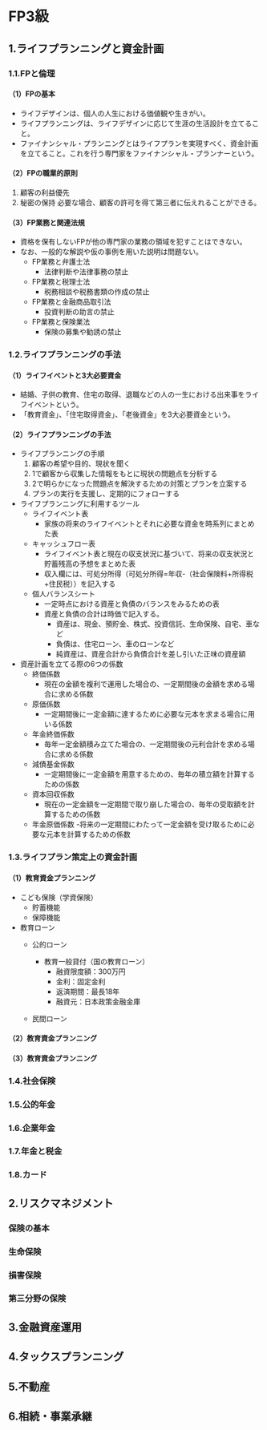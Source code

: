 # FP3級
## 1.ライフプランニングと資金計画
### 1.1.FPと倫理
#### （1）FPの基本
- ライフデザインは、個人の人生における価値観や生きがい。
- ライフプランニングは、ライフデザインに応じて生涯の生活設計を立てること。
- ファイナンシャル・プランニングとはライフプランを実現すべく、資金計画を立てること。これを行う専門家をファイナンシャル・プランナーという。

#### （2）FPの職業的原則
1. 顧客の利益優先
2. 秘密の保持
   必要な場合、顧客の許可を得て第三者に伝えれることができる。

#### （3）FP業務と関連法規
- 資格を保有しないFPが他の専門家の業務の領域を犯すことはできない。
- なお、一般的な解説や仮の事例を用いた説明は問題ない。
   - FP業務と弁護士法
      - 法律判断や法律事務の禁止
   - FP業務と税理士法
      - 税務相談や税務書類の作成の禁止 
   - FP業務と金融商品取引法
      - 投資判断の助言の禁止
   - FP業務と保険業法
      - 保険の募集や勧誘の禁止

### 1.2.ライフプランニングの手法
#### （1）ライフイベントと3大必要資金
- 結婚、子供の教育、住宅の取得、退職などの人の一生における出来事をライフイベントという。
- 「教育資金」、「住宅取得資金」、「老後資金」を3大必要資金という。

#### （2）ライフプランニングの手法
- ライフプランニングの手順
   1. 顧客の希望や目的、現状を聞く
   2. 1で顧客から収集した情報をもとに現状の問題点を分析する
   3. 2で明らかになった問題点を解決するための対策とプランを立案する
   4. プランの実行を支援し、定期的にフォローする
- ライフプランニングに利用するツール
   - ライフイベント表
      - 家族の将来のライフイベントとそれに必要な資金を時系列にまとめた表
   - キャッシュフロー表
      - ライフイベント表と現在の収支状況に基づいて、将来の収支状況と貯蓄残高の予想をまとめた表
      - 収入欄には、可処分所得（可処分所得=年収-（社会保険料+所得税+住民税））を記入する
   - 個人バランスシート
      - 一定時点における資産と負債のバランスをみるための表
      - 資産と負債の合計は時価で記入する。
         - 資産は、現金、預貯金、株式、投資信託、生命保険、自宅、車など
         - 負債は、住宅ローン、車のローンなど
         - 純資産は、資産合計から負債合計を差し引いた正味の資産額
- 資産計画を立てる際の6つの係数
   - 終価係数
      - 現在の金額を複利で運用した場合の、一定期間後の金額を求める場合に求める係数 
   - 原価係数
      - 一定期間後に一定金額に達するために必要な元本を求まる場合に用いる係数
   - 年金終価係数
      - 毎年一定金額積み立てた場合の、一定期間後の元利合計を求める場合に求める係数
   - 減債基金係数
      - 一定期間後に一定金額を用意するための、毎年の積立額を計算するための係数
   - 資本回収係数
      - 現在の一定金額を一定期間で取り崩した場合の、毎年の受取額を計算するための係数
   - 年金原価係数
      -将来の一定期間にわたって一定金額を受け取るために必要な元本を計算するための係数
     
### 1.3.ライフプラン策定上の資金計画
#### （1）教育資金プランニング
- こども保険（学資保険）
   - 貯蓄機能
   - 保障機能
- 教育ローン
   - 公的ローン
      - 教育一般貸付（国の教育ローン）
         - 融資限度額：300万円
         - 金利：固定金利
         - 返済期間：最長18年
         - 融資元：日本政策金融金庫
  
   - 民間ローン
  
#### （2）教育資金プランニング

#### （3）教育資金プランニング

### 1.4.社会保険
### 1.5.公的年金
### 1.6.企業年金
### 1.7.年金と税金
### 1.8.カード

## 2.リスクマネジメント
### 保険の基本
### 生命保険
### 損害保険
### 第三分野の保険

## 3.金融資産運用

## 4.タックスプランニング

## 5.不動産

## 6.相続・事業承継

